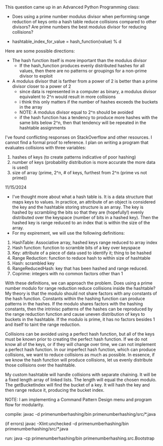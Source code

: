 This question came up in an Advanced Python Programming class:
* Does using a prime number modulus divisor when performing range reduction of keys onto a hash table reduce collisions compared to other divisors?  Are prime numbers the best modulus divisor for reducing collisions?

* hashtable_index_for_value = hash_function(value) % d

Here are some possible directions:
* The hash function itself is more important than the modulus divisor
  * If the hash_function produces evenly distributed hashes for all values, then there are no patterns or groupings for a non-prime divisor to exploit
* A modulus divisor that is farther from a power of 2 is better than a prime divisor closer to a power of 2
  * since data is represented in a computer as binary, a modulus divisor equivalent to 2^n would result in more collisions
  * i think this only matters if the number of hashes exceeds the buckets in the array
  * NOTE: A modulus divisor equal to 2^n should be avoided
   * if the hash function has a tendency to produce more hashes with the same bits below 2^n, then that tendency will be repeated in the hashtable assignments

I've found conflicting responses on StackOverflow and other resources.  I cannot find a formal proof to reference.  I plan on writing a program that evaluates collisions with three variables:
1. hashes of keys (to create patterns indicative of poor hashing)
2. number of keys (probability distribution is more accurate the more data is used)
3. size of array (prime, 2^n, # of keys, furthest from 2^n (prime vs not prime))

11/15/2024
* I've thought more about what a hash table is.  It is a data structure that maps keys to values.  In practice, an attribute of an object is considered the key and the hashtable storing structure is an array.  The key is hashed by scrambling the bits so that they are (hopefully!) evenly distributed over the keyspace (number of bits in a hashed key).  Then the hashed key is range reduced to an index that is within the size of the array.
* For my expirement, we will use the following definitions:
1. HashTable: Associative array, hashed keys range reduced to array index
2. Hash function: function to scramble bits of a key over keyspace
3. Key: attribute of a piece of data used to identify it; thing to be hashed
4. Range Reduction: function to reduce hash to within size of hashtable
5. Hash: scrambled key
6. RangeReducedHash: key that has been hashed and range reduced.
7. Coprime: integers with no common factors other than 1

With these definitions, we can approach the problem.  Does using a prime number modulo for range reduction reduce collisions inside the hashtable?  My theory is that the modulo should not share factors with any constants of the hash function.  Constants within the hashing function can produce patterns in the hashes.  If the modulo shares factors with the hashing constants, then the intrinisc patterns of the hashes can be reproduced by the range reduction function and cause uneven distribution of keys to buckets in the hashtable.  If the modulo is prime, it has no factors besides 1 and itself to taint the range reduction.

Collisions can be avoided using a perfect hash function, but all of the keys must be known prior to creating the perfect hash function.  If we do not know all of the keys, or if they will change over time, we can not implement a perfect hash function.  In our imperfect hash function, which can produce collisions, we want to reduce collisions as much as possible.  In essence, if we know the hash function will produce collisions, let us evenly distribute those collisions over the hashtable.

My custom hashtable will handle collisions with separate chaining.  It will be a fixed length array of linked lists.  The length will equal the chosen modulo.  The getBucketIndex will find the bucket of a key.  It will hash the key and then range reduce it, producing the bucket index.

NOTE: I am implementing a Command Pattern Design menu and program flow for modularity.

compile:
    javac -d primenumberhashing/bin primenumberhashing/src/*.java

(if errors)
    javac -Xlint:unchecked  -d primenumberhashing/bin primenumberhashing/src/*.java


run:
    java -cp primenumberhashing/bin primenumberhashing.src.Bootstrap

